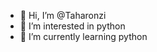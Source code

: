 - 👋 Hi, I’m @Taharonzi
- 👀 I’m interested in python
- 🌱 I’m currently learning python



<!---
Taharonzi/Taharonzi is a ✨ special ✨ repository because its `README.md` (this file) appears on your GitHub profile.
You can click the Preview link to take a look at your changes.
--->
